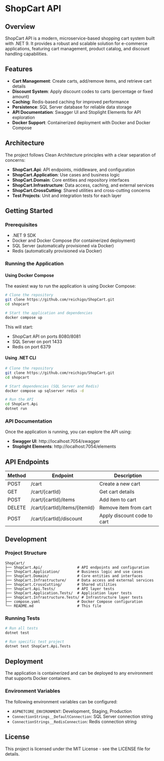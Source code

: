 # ShopCart API

## Overview

ShopCart API is a modern, microservice-based shopping cart system built with .NET 9. It provides a robust and scalable solution for e-commerce applications, featuring cart management, product catalog, and discount handling capabilities.

## Features

- **Cart Management**: Create carts, add/remove items, and retrieve cart details
- **Discount System**: Apply discount codes to carts (percentage or fixed amount)
- **Caching**: Redis-based caching for improved performance
- **Persistence**: SQL Server database for reliable data storage
- **API Documentation**: Swagger UI and Stoplight Elements for API exploration
- **Docker Support**: Containerized deployment with Docker and Docker Compose

## Architecture

The project follows Clean Architecture principles with a clear separation of concerns:

- **ShopCart.Api**: API endpoints, middleware, and configuration
- **ShopCart.Application**: Use cases and business logic
- **ShopCart.Domain**: Core entities and repository interfaces
- **ShopCart.Infrastructure**: Data access, caching, and external services
- **ShopCart.CrossCutting**: Shared utilities and cross-cutting concerns
- **Test Projects**: Unit and integration tests for each layer

## Getting Started

### Prerequisites

- .NET 9 SDK
- Docker and Docker Compose (for containerized deployment)
- SQL Server (automatically provisioned via Docker)
- Redis (automatically provisioned via Docker)

### Running the Application

#### Using Docker Compose

The easiest way to run the application is using Docker Compose:

```bash
# Clone the repository
git clone https://github.com/reichigo/ShopCart.git
cd shopcart

# Start the application and dependencies
docker compose up
```

This will start:
- ShopCart API on ports 8080/8081
- SQL Server on port 1433
- Redis on port 6379

#### Using .NET CLI

```bash
# Clone the repository
git clone https://github.com/reichigo/ShopCart.git
cd shopcart

# Start dependencies (SQL Server and Redis)
docker compose up sqlserver redis -d

# Run the API
cd ShopCart.Api
dotnet run
```

### API Documentation

Once the application is running, you can explore the API using:

- **Swagger UI**: http://localhost:7054/swagger
- **Stoplight Elements**: http://localhost:7054/elements

## API Endpoints

| Method | Endpoint                      | Description                       |
|--------|-------------------------------|-----------------------------------|
| POST   | /cart                         | Create a new cart                 |
| GET    | /cart/{cartId}                | Get cart details                  |
| POST   | /cart/{cartId}/items          | Add item to cart                  |
| DELETE | /cart/{cartId}/items/{itemId} | Remove item from cart             |
| POST   | /cart/{cartId}/discount       | Apply discount code to cart       |

## Development

### Project Structure

```
ShopCart/
├── ShopCart.Api/                # API endpoints and configuration
├── ShopCart.Application/        # Business logic and use cases
├── ShopCart.Domain/             # Core entities and interfaces
├── ShopCart.Infrastructure/     # Data access and external services
├── ShopCart.CrossCutting/       # Shared utilities
├── ShopCart.Api.Tests/          # API layer tests
├── ShopCart.Application.Tests/  # Application layer tests
├── ShopCart.Infrastructure.Tests/ # Infrastructure layer tests
├── compose.yaml                 # Docker Compose configuration
└── README.md                    # This file
```

### Running Tests

```bash
# Run all tests
dotnet test

# Run specific test project
dotnet test ShopCart.Api.Tests
```

## Deployment

The application is containerized and can be deployed to any environment that supports Docker containers.

### Environment Variables

The following environment variables can be configured:

- `ASPNETCORE_ENVIRONMENT`: Development, Staging, Production
- `ConnectionStrings__DefaultConnection`: SQL Server connection string
- `ConnectionStrings__RedisConnection`: Redis connection string

## License

This project is licensed under the MIT License - see the LICENSE file for details.
